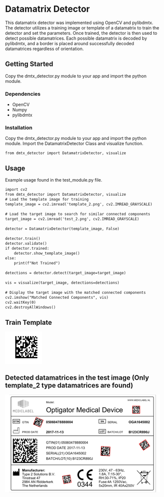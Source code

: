 # Datamatrix Detector

This datamatrix detector was implemented using OpenCV and pylibdmtx. The detector utilizes a training image or template 
of a datamatrix to train the detector and set the parameters. Once trained, the detector is then used to detect
possible datamatrices. Each possible datamatrix is decoded by pylibdmtx, and a border is placed 
around successfully decoded datamatrices regardless of orientation.

## Getting Started

Copy the dmtx_detector.py module to your app and import the python module.

### Dependencies

* OpenCV
* Numpy
* pylibdmtx

### Installation
Copy the dmtx_detector.py module to your app and import the python module. Import the DatamatrixDetector Class and visualize function.
```
from dmtx_detector import DatamatrixDetector, visualize
```

## Usage

Example usage found in the test_module.py file.

```
import cv2
from dmtx_detector import DatamatrixDetector, visualize
# Load the template image for training
template_image = cv2.imread('template_2.png', cv2.IMREAD_GRAYSCALE)

# Load the target image to search for similar connected components
target_image = cv2.imread('test_2.png', cv2.IMREAD_GRAYSCALE)

detector = DatamatrixDetector(template_image, False)

detector.train()
detector.validate()
if detector.trained:
    detector.show_template_image()
else:
    print(f"Not Trained")

detections = detector.detect(target_image=target_image)

vis = visualize(target_image, detections=detections)

# Display the target image with the matched connected components
cv2.imshow("Matched Connected Components", vis)
cv2.waitKey(0)
cv2.destroyAllWindows()
```

## Train Template

![Template Image](/assets/images/template_2.png "Template Image")

## Detected datamatrices in the test image (Only template_2 type datamatrices are found)

![Test Image](/assets/images/DetectedDatamatrix.png "Test Image")



